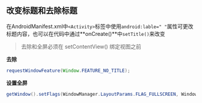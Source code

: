 ## 改变标题和去除标题

在AndroidManifest.xml中`<Activity>`标签中使用`android:lable=" "`属性可更改标题内容，也可以在代码中通过**onCreate()**中`setTitle()`来改变

> 去除和全屏必须在 setContentView() 绑定视图之前

**去除**

```java
requestWindowFeature(Window.FEATURE_NO_TITLE);
```

**设置全屏**

```java
getWindow().setFlags(WindowManager.LayoutParams.FLAG_FULLSCREEN, WindowManager.LayoutParams.FLAG_FULLSCREEN);
```

